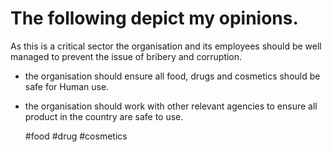 # The following depict my opinions.

As this is a critical sector the organisation and its employees should be well managed to prevent the issue of bribery and corruption.

- the organisation should ensure all food, drugs and cosmetics should be safe for Human use.
- the organisation should work with other relevant agencies to ensure all product in the country are safe to use.



    #food #drug #cosmetics